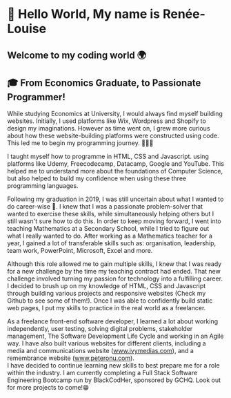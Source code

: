 # :wave: Hello World, My name is Renée-Louise
## Welcome to my coding world 🌍

## 🎓 From Economics Graduate, to Passionate Programmer! 

While studying Economics at University, I would always find myself building websites. Initially, I used platforms like Wix, Wordpress and Shopify to design my imaginations.
However as time went on, I grew more curious about how these website-building platforms were constructed using code. This led me to begin my programming journey. 👩🏿‍💻


I taught myself how to programme in HTML, CSS and Javascript. using platforms like Udemy, Freecodecamp, Datacamp, Google and YouTube. 
This helped me to understand more about the foundations of Computer Science, but also helped to build my confidence when using these three programming languages.


Following my graduation in 2019, I was still uncertain about what I wanted to do career-wise 🤔. 
I knew that I was a passionate problem-solver that wanted to exercise these skills, while simultaneously helping others but I still wasn't sure how to do this. 
In order to keep moving forward, I went into teaching Mathematics at a Secondary School, while I tried to figure out what I really wanted to do. 
After working as a Mathematics teacher for a year, I gained a lot of transferable skills such as: organisation, leadership, team work, PowerPoint, Microsoft, Excel and more.  

Although this role allowed me to gain multiple skills, I knew that I was ready for a new challenge by the time my teaching contract had ended. That new challenge involved turning my passion for technology into a fulfilling career. 
I decided to brush up on my knowledge of HTML, CSS and Javascript through building various projects and responsive websites (Check my Github to see some of them!). Once I was able to confidently build static web pages, 
I put my skills to practice in the real world as a freelancer. 

As a freelance front-end software developer, I learned a lot about working independently, user testing, solving digital problems, stakeholder management, The Software Development Life Cycle and working in an Agile way. 
I have also built various websites for different clients, including a media and communications website (www.ivymedias.com), and a remembrance website (www.peteronu.com).  
I have decided to continue learning new skills to best prepare me for a role within the industry. 
I am currently completing a Full Stack Software Engineering Bootcamp run by BlackCodHer, sponsored by GCHQ. Look out for more projects to come!😁
